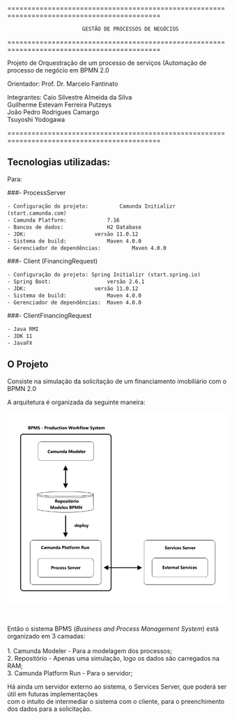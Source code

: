 ============================================================================================

							GESTÃO DE PROCESSOS DE NEGÓCIOS

============================================================================================

Projeto de Orquestração de um processo de serviços (Automação de processo de negócio em BPMN 2.0


Orientador:
Prof. Dr. Marcelo Fantinato

Integrantes:
Caio Silvestre Almeida da Silva</br>
Guilherme Estevam Ferreira Putzeys</br>
João Pedro Rodrigues Camargo</br>
Tsuyoshi Yodogawa</br>

============================================================================================

## Tecnologias utilizadas:

Para:

###- ProcessServer

	- Configuração do projeto:			Camunda Initializr (start.camunda.com)
	- Camunda Platform:				7.16
	- Bancos de dados:				H2 Database
	- JDK:						versão 11.0.12
	- Sistema de build:				Maven 4.0.0
	- Gerenciador de dependências:			Maven 4.0.0

###- Client (FinancingRequest)

	- Configuração do projeto: Spring Initializr (start.spring.io)
	- Spring Boot:					versão 2.6.1
	- JDK:						versão 11.0.12
	- Sistema de build:				Maven 4.0.0
	- Gerenciador de dependências:	Maven 4.0.0


###- ClientFinancingRequest

	- Java RMI
	- JDK 11
	- JavaFX


## O Projeto

Consiste na simulação da solicitação de um financiamento imobiliário com o BPMN 2.0

A arquitetura é organizada da seguinte maneira:
</br>

<p align="center"><img src="https://github.com/TsuHub/Financiamento-Imobiliario/blob/main/System%20Architecture/Architecture%20BPMS.png"></p>

</br>

Então o sistema BPMS (<i>Business and Process Management System</i>) está organizado em 3 camadas:</br>
</br>
</quad>1. Camunda Modeler - Para a modelagem dos processos;</br>
</quad>2. Repositório - Apenas uma simulação, logo os dados são carregados na RAM;</br>
</quad>3. Camunda Platform Run - Para o servidor;</br>
	
Há ainda um servidor externo ao sistema, o Services Server, que poderá ser útil em futuras implementações</br>
com o intuito de intermediar o sistema com o cliente, para o preenchimento dos dados para a solicitação.</br>
